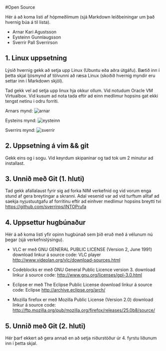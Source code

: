 #Open Source

Hér á að koma listi af hópmeðlimum (sjá Markdown leiðbeiningar um það hvernig búa á til lista).

- Arnar Kari Agustsson
- Eysteinn Gunnlaugsson
- Sverrir Pall Sverrirson

## 1. Linux uppsetning

Lýsið hvernig gekk að setja upp Linux (Ubuntu eða aðra útgáfu). Bætið inn í þetta skjal ljósmynd af tölvunni að ræsa Linux (skoðið hvernig myndir eru settar inn í Markdown skjöl).

Tad gekk vel ad setja upp linux hja okkur ollum. Vid notudum Oracle VM Virtualbox. Vid kusum ad nota tada eftir ad einn medlimur hopsins gat ekki tengst netinu i odru forriti.

Arnars mynd: ![arnar](http://img20.imageshack.us/img20/9602/70wl.jpg)

Eysteins mynd: ![eysteinn](http://img33.imageshack.us/img33/4747/vons.jpg)

Sverrirs mynd: ![sverrir](http://img703.imageshack.us/img703/6148/3kbe.jpg)

## 2. Uppsetning á vim && git
Gekk eins og i sogu.  Vid keyrdum skipaninar og tad tok um 2 minutur ad installast. 

## 3. Unnið með Git (1. hluti)

Tad gekk afallalaust fyrir sig ad forka NIM verkefnid og vid vorum enga stund af gera breytingar a skranni. Adal vesenid var ad vid turftum alltaf ad saekja nyjustuutgafu af forritinu eftir ad einhver medlimur hopsins breytti tvi
https://github.com/sverrirps/INTOPrufa

## 4. Uppsettur hugbúnaður

Hér á að koma listi yfir opinn hugbúnað sem þið eruð með á vélunum nú þegar (sjá verkefnislýsingu).

- VLC er með GNU GENERAL PUBLIC LICENSE (Version 2, June 1991)
download linkur á source code: 
VLC player http://www.videolan.org/vlc/download-sources.html 

- Codeblocks er með GNU General Public Licence version 3. 
download linkur á source code: 
http://www.gnu.org/licenses/gpl-3.0.html

- Eclipse er með The Eclipse Public License
download linkur á source code: 
Eclipse http://archive.eclipse.org/arch/ 

- Mozilla firefox er með Mozilla Public License (Version 2.0)
download linkur á source code: http://ftp.mozilla.org/pub/mozilla.org/firefox/releases/25.0b8/source/


## 5. Unnið með Git (2. hluti)

Hér þarf ekkert að gera annað en að setja niðurstöður úr 4. fyrstu liðunum inn í þetta skjal.
